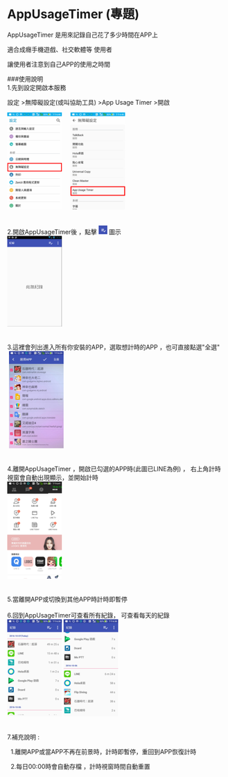 # AppUsageTimer (專題)
 
AppUsageTimer 是用來記錄自己花了多少時間在APP上 

適合成癮手機遊戲、社交軟體等 使用者 

讓使用者注意到自己APP的使用之時間 

###使用說明  
1.先到設定開啟本服務  

設定 >無障礙設定(或叫協助工具) >App Usage Timer >開啟
<div>
<img src="https://raw.githubusercontent.com/Derrick567/AppUsageTimer/master/images/0004.jpg" width="25%" height="25%">     
<img src="https://raw.githubusercontent.com/Derrick567/AppUsageTimer/master/images/img2.jpg" width="25%" height="25%">
</div>
<br/><br/>
2.開啟AppUsageTimer後 ，點擊
<img src="https://raw.githubusercontent.com/Derrick567/AppUsageTimer/master/images/003.png" width="20px" height="20px"> 圖示

<div>
<img src="https://raw.githubusercontent.com/Derrick567/AppUsageTimer/master/images/002.png" width="25%" height="25%">
</div>
<br/><br/>
3.這裡會列出進入所有你安裝的APP，選取想計時的APP ，也可直接點選"全選"
<div>
  <img src="https://raw.githubusercontent.com/Derrick567/AppUsageTimer/master/images/img3.jpg" width="25%" height="25%"> 
</div>  
<br/><br/>
4.離開AppUsageTimer ，開啟已勾選的APP時(此圖已LINE為例) ， 右上角計時視窗會自動出現顯示，並開始計時
<div>
<img src="https://raw.githubusercontent.com/Derrick567/AppUsageTimer/master/images/img1.jpg" width="25%" height="25%">
</div>
<br/><br/>
5.當離開APP或切換到其他APP時計時即暫停
<br/><br/>
6.回到AppUsageTimer可查看所有紀錄， 可查看每天的紀錄
<div>
<img src="https://raw.githubusercontent.com/Derrick567/AppUsageTimer/master/images/ill4_1.jpg" width="25%" height="25%">
<img src="https://raw.githubusercontent.com/Derrick567/AppUsageTimer/master/images/img4.jpg" width="25%" height="25%">
</div>
<br/><br/>
7.補充說明 :  

   1.離開APP或當APP不再在前景時，計時即暫停，重回到APP恢復計時  
   
   2.每日00:00時會自動存檔 ，計時視窗時間自動重置
